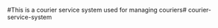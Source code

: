 #This is a courier service system used for managing couriers#   c o u r i e r - s e r v i c e - s y s t e m  
 
